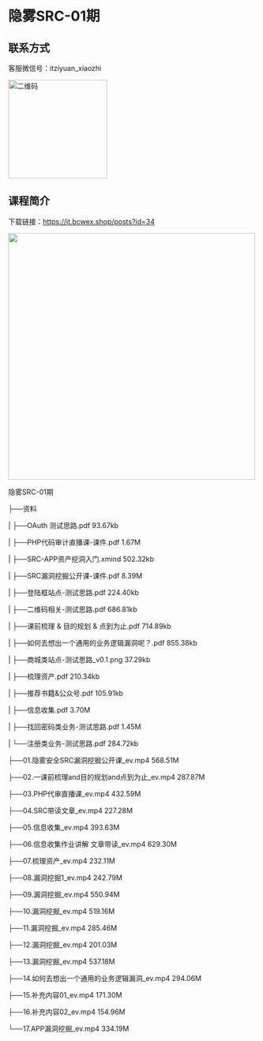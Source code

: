 # 隐雾SRC-01期

## 联系方式

客服微信号：itziyuan_xiaozhi

<img src="https://ziyuanyun.oss-cn-guangzhou.aliyuncs.com/common/20240614073449/666b82192834a.jpg" width="200" height="200" alt="二维码">

## 课程简介

下载链接：https://it.bcwex.shop/posts?id=34

<img src="https://ziyuanyun.oss-cn-guangzhou.aliyuncs.com/yun/20240515151532/66446114c2c97.jpg" width="500" alt="">

  

 隐雾SRC-01期

 ├──资料

 | ├──OAuth 测试思路.pdf 93.67kb

 | ├──PHP代码审计直播课-课件.pdf 1.67M

 | ├──SRC-APP资产挖洞入门.xmind 502.32kb

 | ├──SRC漏洞挖掘公开课-课件.pdf 8.39M

 | ├──登陆框站点-测试思路.pdf 224.40kb

 | ├──二维码相关-测试思路.pdf 686.81kb

 | ├──课前梳理 &amp; 目的规划 &amp; 点到为止.pdf 714.89kb

 | ├──如何去想出一个通用的业务逻辑漏洞呢？.pdf 855.38kb

 | ├──商城类站点-测试思路_v0.1.png 37.29kb

 | ├──梳理资产.pdf 210.34kb

 | ├──推荐书籍&amp;公众号.pdf 105.91kb

 | ├──信息收集.pdf 3.70M

 | ├──找回密码类业务-测试思路.pdf 1.45M

 | └──注册类业务-测试思路.pdf 284.72kb

 ├──01.隐雾安全SRC漏洞挖掘公开课_ev.mp4 568.51M

 ├──02.一课前梳理and目的规划and点到为止_ev.mp4 287.87M

 ├──03.PHP代审直播课_ev.mp4 432.59M

 ├──04.SRC带读文章_ev.mp4 227.28M

 ├──05.信息收集_ev.mp4 393.63M

 ├──06.信息收集作业讲解 文章带读_ev.mp4 629.30M

 ├──07.梳理资产_ev.mp4 232.11M

 ├──08.漏洞挖掘1_ev.mp4 242.79M

 ├──09.漏洞挖掘_ev.mp4 550.94M

 ├──10.漏洞挖掘_ev.mp4 519.16M

 ├──11.漏洞挖掘_ev.mp4 285.46M

 ├──12.漏洞挖掘_ev.mp4 201.03M

 ├──13.漏洞挖掘_ev.mp4 537.18M

 ├──14.如何去想出一个通用的业务逻辑漏洞_ev.mp4 294.06M

 ├──15.补充内容01_ev.mp4 171.30M

 ├──16.补充内容02_ev.mp4 154.96M

 └──17.APP漏洞挖掘_ev.mp4 334.19M

  